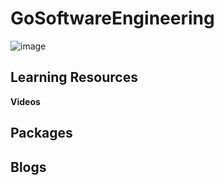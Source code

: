 # GoSoftwareEngineering

![image](https://user-images.githubusercontent.com/38886930/172534464-b7b208be-19dc-4baa-b11c-60cc3ceda916.png)



## Learning Resources


**Videos**

## Packages 


## Blogs
